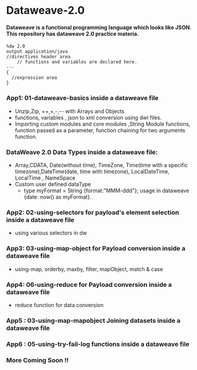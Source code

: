 # Dataweave-2.0

#### Dataweave is a functional programming language which looks like JSON. This repository has dataweave 2.0 practice materia.

```
%dw 2.0
output application/java
//directives header area
	// functions and variables are declared here.
---
{
  //expression area
}
```

### App1: 01-dataweave-basics inside a dataweave file
* Unzip,Zip, ++,+,-,-- with Arrays and Objects
* functions, variables , json to xml conversion using dwl files.
* Importing custom modules and core modules ,String Module functions, function passed as a parameter, function chaining for two arguments function.
### DataWeave 2.0 Data Types inside a dataweave file:
* Array,CDATA, Date(without time), TimeZone, Time(time with a specific timezone),DateTime(date, time with timezone), LocalDateTime, LocalTime , NameSpace
* Custom user defined dataType
	* type myFormat = String {format:"MMM-ddd"}; usage in dataweave {date: now() as myFormat}.
### App2: 02-using-selectors for payload's element selection inside a dataweave file
* using various selectors in dw
### App3: 03-using-map-object  for Payload conversion inside a dataweave file
* using-map, orderby, maxby, filter, mapObject, match & case 
### App4: 06-using-reduce  for Payload conversion inside a dataweave file
* reduce function for data conversion
### App5 : 03-using-map-mapobject Joining datasets inside a dataweave file
### App6 : 05-using-try-fail-log functions inside a dataweave file

### More Coming Soon !!
